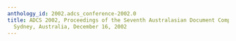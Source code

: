 ```yaml
---
anthology_id: 2002.adcs_conference-2002.0
title: ADCS 2002, Proceedings of the Seventh Australasian Document Computing Symposium,
  Sydney, Australia, December 16, 2002
---
```

